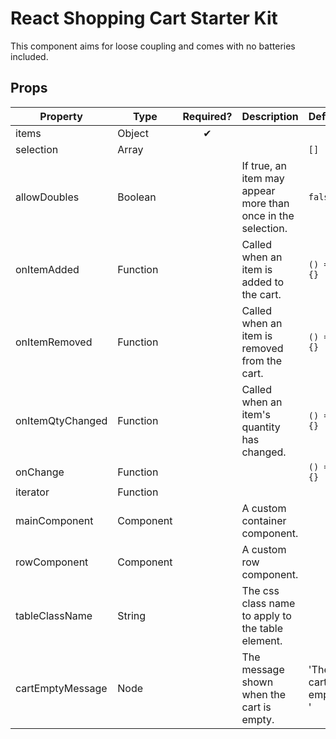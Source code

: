 # React Shopping Cart Starter Kit
 
This component aims for loose coupling and comes with no batteries included. 

## Props

| Property         | Type                     | Required? | Description                                              | Default               | 
| ---------------- | ------------------------ |:--------:| -------------------------------------------------------- | --------------------- |
| items            | Object                   | &#10004; |                                                          |                       |
| selection        | Array                    |          |                                                          | `[]`                    |
| allowDoubles     | Boolean                  |          | If true, an item may appear more than once in the selection.  | `false`                 |
| onItemAdded      | Function                 |          | Called when an item is added to the cart.                | `() => {}`              |
| onItemRemoved    | Function                 |          | Called when an item is removed from the cart.            | `() => {}`              |
| onItemQtyChanged | Function                 |          | Called when an item's quantity has changed.                  | `() => {}`              |
| onChange         | Function                 |          |                                                          | `() => {}`              |
| iterator         | Function                 |          |                                                          |                       |
| mainComponent    | Component          |          | A custom container component.                     |                       |
| rowComponent     | Component          |          | A custom row component.                           |                       |
| tableClassName   | String                   |          | The css class name to apply to the table element.        |                       |
| cartEmptyMessage | Node                     |          | The message shown when the cart is empty.                | 'The cart is empty. ' |

